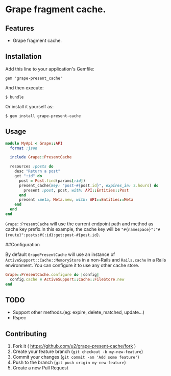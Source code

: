 # Grape fragment cache.

## Features

- Grape fragment cache.

## Installation

Add this line to your application's Gemfile:

    gem 'grape-present_cache'

And then execute:

    $ bundle

Or install it yourself as:

    $ gem install grape-present-cache

## Usage

```ruby
module MyApi < Grape::API
  format :json

  include Grape::PresentCache

  resources :posts do
    desc "Return a post"
    get ":id" do
      post = Post.find(params[:id])
      present_cache(key: "post-#{post.id}", expires_in: 2.hours) do
        present :post, post, with: API::Entities::Post
      end
      present :meta, Meta.new, with: API::Entities::Meta
    end
  end
end
```

`Grape::PresentCache` will use the current endpoint path and method as cache key prefix.In this example, the cache key will be `"#{namespace}":"#{route}":posts:#{:id}:get:post-#{post.id}`.

##Configuration

By default `GrapePresentCache` will use an instance of `ActiveSupport::Cache::MemoryStore` in a non-Rails and `Rails.cache` in a Rails environment. You can configure it to use any other cache store.

```ruby
Grape::PresentCache.configure do |config|
  config.cache = ActiveSupport::Cache::FileStore.new
end
```

## TODO

- Support other methods.(eg: expire, delete_matched, update...)
- Rspec

## Contributing

1. Fork it ( https://github.com/u2/grape-present-cache/fork )
2. Create your feature branch (`git checkout -b my-new-feature`)
3. Commit your changes (`git commit -am 'Add some feature'`)
4. Push to the branch (`git push origin my-new-feature`)
5. Create a new Pull Request
